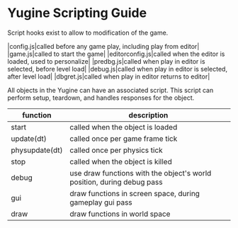 # Yugine Scripting Guide

Script hooks exist to allow to modification of the game.

|config.js|called before any game play, including play from editor|
|game.js|called to start the game|
|editorconfig.js|called when the editor is loaded, used to personalize|
|predbg.js|called when play in editor is selected, before level load|
|debug.js|called when play in editor is selected, after level load|
|dbgret.js|called when play in editor returns to editor|

All objects in the Yugine can have an associated script. This script can perform setup, teardown, and handles responses for the object.

|function|description|
|---|---|
|start|called when the object is loaded|
|update(dt)|called once per game frame tick|
|physupdate(dt)|called once per physics tick|
|stop|called when the object is killed|
|debug|use draw functions with the object's world position, during debug pass|
|gui|draw functions in screen space, during gameplay gui pass|
|draw|draw functions in world space|